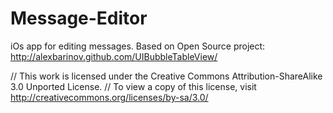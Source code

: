 Message-Editor
==============

iOs app for editing messages.
Based on Open Source project: http://alexbarinov.github.com/UIBubbleTableView/

//  This work is licensed under the Creative Commons Attribution-ShareAlike 3.0 Unported License.
//  To view a copy of this license, visit http://creativecommons.org/licenses/by-sa/3.0/
